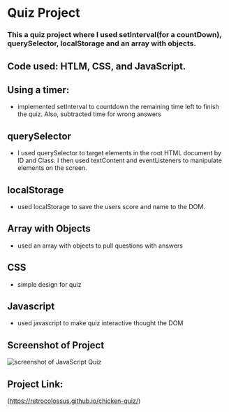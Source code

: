# Quiz Project

  ### This a quiz project where I used setInterval(for a countDown), querySelector, localStorage and an array with objects.  

  ## Code used: HTLM, CSS, and JavaScript.

  ## Using a timer:

   * implemented setInterval to countdown the remaining time left to finish the quiz. Also, subtracted time for wrong answers
   

  ## querySelector

   * I used querySelector to target elements in the root HTML document by ID and Class.  I then used textContent and eventListeners to manipulate elements on the screen.
   
  ## localStorage

   * used localStorage to save the users score and name to the DOM.

  ## Array with Objects

   * used an array with objects to pull questions with answers

  ## CSS

  * simple design for quiz

  ## Javascript

  * used javascript to make quiz interactive thought the DOM
   

   ## Screenshot of Project
   ![screenshot of JavaScript Quiz]([https://github.com/RetroColossus/chicken-quiz/blob/main/assets/images/screenshot.JPG](https://github.com/RetroColossus/chicken-quiz/blob/main/assets/images/chicken.dinner.JPG))

   ## Project Link:

   (https://retrocolossus.github.io/chicken-quiz/)

